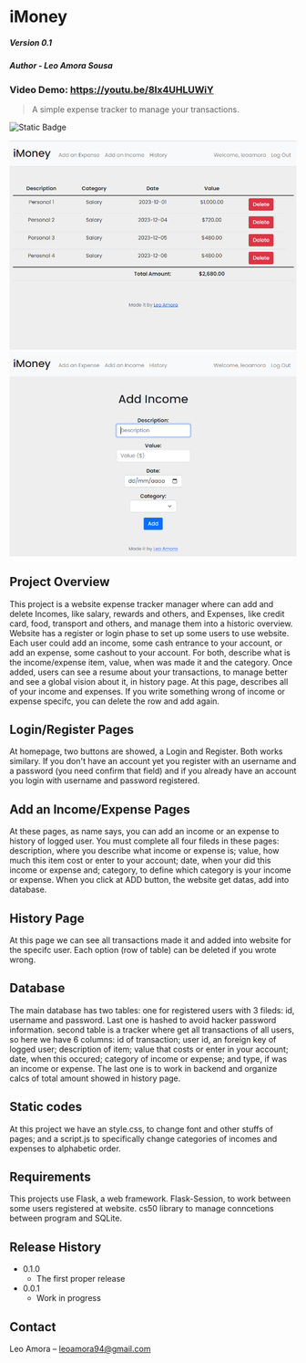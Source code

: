 # iMoney
##### Version 0.1
##### Author - Leo Amora Sousa
### Video Demo: <https://youtu.be/8Ix4UHLUWiY>
> A simple expense tracker to manage your transactions.

![Static Badge](https://img.shields.io/badge/version-0.1.1-orange)

![](/static/model.png)
![](/static/model2.png)

## Project Overview
This project is a website expense tracker manager where can add and delete Incomes, like salary, rewards and others, and Expenses, like credit card, food, transport and others, and manage them into a historic overview.
Website has a register or login phase to set up some users to use website. Each user could add an income, some cash entrance to your account, or add an expense, some cashout to your account. For both, describe what is the income/expense item, value, when was made it and the category.
Once added, users can see a resume about your transactions, to manage better and see a global vision about it, in history page. At this page, describes all of your income and expenses. If you write something wrong of income or expense specifc, you can delete the row and add again.

## Login/Register Pages
At homepage, two buttons are showed, a Login and Register. Both works similary. If you don't have an account yet you register with an username and a password (you need confirm that field) and if you already have an account you login with username and password registered.

## Add an Income/Expense Pages
At these pages, as name says, you can add an income or an expense to history of logged user. You must complete all four fileds in these pages: description, where you describe what income or expense is; value, how much this item cost or enter to your account; date, when your did this income or expense and; category, to define which category is your income or expense. When you click at ADD button, the website get datas, add into database.

## History Page
At this page we can see all transactions made it and added into website for the specifc user. Each option (row of table) can be deleted if you wrote wrong.

## Database
The main database has two tables: one for registered users with 3 fileds: id, username and password. Last one is hashed to avoid hacker password information. second table is a tracker where get all transactions of all users, so here we have 6 columns: id of transaction; user id, an foreign key of logged user; description of item; value that costs or enter in your account; date, when this occured; category of income or expense; and type, if was an income or expense. The last one is to work in backend and organize calcs of total amount showed in history page.

## Static codes
At this project we have an style.css, to change font and other stuffs of pages; and a script.js to specifically change categories of incomes and expenses to alphabetic order.

## Requirements
This projects use Flask, a web framework. Flask-Session, to work between some users registered at website. cs50 library to manage conncetions between program and SQLite.

## Release History

* 0.1.0
    * The first proper release
* 0.0.1
    * Work in progress

## Contact
Leo Amora – leoamora94@gmail.com

